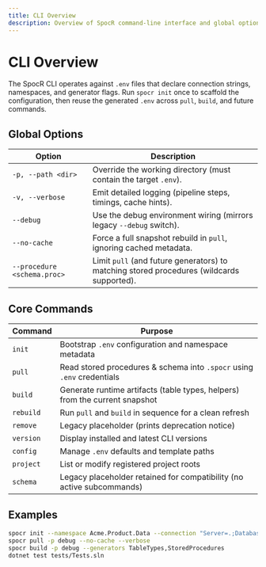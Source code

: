 ```yaml
---
title: CLI Overview
description: Overview of SpocR command-line interface and global options.
---
```


# CLI Overview

The SpocR CLI operates against `.env` files that declare connection strings, namespaces, and generator flags. Run `spocr init` once to scaffold the configuration, then reuse the generated `.env` across `pull`, `build`, and future commands.

## Global Options

| Option | Description |
| ------ | ----------- |
| `-p, --path <dir>` | Override the working directory (must contain the target `.env`). |
| `-v, --verbose` | Emit detailed logging (pipeline steps, timings, cache hints). |
| `--debug` | Use the debug environment wiring (mirrors legacy `--debug` switch). |
| `--no-cache` | Force a full snapshot rebuild in `pull`, ignoring cached metadata. |
| `--procedure <schema.proc>` | Limit `pull` (and future generators) to matching stored procedures (wildcards supported). |

## Core Commands

| Command   | Purpose                                                                 |
| --------- | ----------------------------------------------------------------------- |
| `init`    | Bootstrap `.env` configuration and namespace metadata                   |
| `pull`    | Read stored procedures & schema into `.spocr` using `.env` credentials  |
| `build`   | Generate runtime artifacts (table types, helpers) from the current snapshot |
| `rebuild` | Run `pull` and `build` in sequence for a clean refresh                   |
| `remove`  | Legacy placeholder (prints deprecation notice)                          |
| `version` | Display installed and latest CLI versions                               |
| `config`  | Manage `.env` defaults and template paths                               |
| `project` | List or modify registered project roots                                 |
| `schema`  | Legacy placeholder retained for compatibility (no active subcommands)   |

## Examples

```bash
spocr init --namespace Acme.Product.Data --connection "Server=.;Database=AppDb;Trusted_Connection=True;"
spocr pull -p debug --no-cache --verbose
spocr build -p debug --generators TableTypes,StoredProcedures
dotnet test tests/Tests.sln
```
